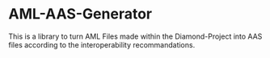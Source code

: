 # AML-AAS-Generator
 
This is a library to turn AML Files made within the Diamond-Project into AAS files according to the interoperability recommandations.